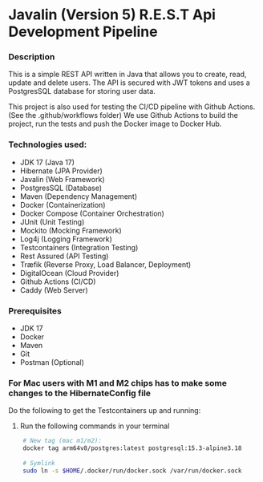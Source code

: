 # Javalin (Version 5) R.E.S.T Api Development Pipeline

### Description

This is a simple REST API written in Java that allows you to create, read, update and delete users. 
The API is secured with JWT tokens and uses a PostgresSQL database for storing user data.

This project is also used for testing the CI/CD pipeline with Github Actions. (See the .github/workflows folder)
We use Github Actions to build the project, run the tests and push the Docker image to Docker Hub.

### Technologies used:

- JDK 17 (Java 17)
- Hibernate (JPA Provider)
- Javalin (Web Framework)
- PostgresSQL (Database)
- Maven (Dependency Management)
- Docker (Containerization)
- Docker Compose (Container Orchestration)
- JUnit (Unit Testing)
- Mockito (Mocking Framework)
- Log4j (Logging Framework)
- Testcontainers (Integration Testing)
- Rest Assured (API Testing)
- Træfik (Reverse Proxy, Load Balancer, Deployment)
- DigitalOcean (Cloud Provider)
- Github Actions (CI/CD)
- Caddy (Web Server)

### Prerequisites

- JDK 17
- Docker
- Maven
- Git
- Postman (Optional)

### For Mac users with M1 and M2 chips has to make some changes to the HibernateConfig file

Do the following to get the Testcontainers up and running:

1. Run the following commands in your terminal

```bash 
    # New tag (mac m1/m2): 
    docker tag arm64v8/postgres:latest postgresql:15.3-alpine3.18
    
    # Symlink
    sudo ln -s $HOME/.docker/run/docker.sock /var/run/docker.sock
```
